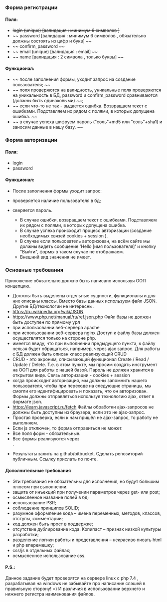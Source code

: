 
### Форма регистрации
#### Поля:
  * ~~login (unique)    [валидация : минимум 6 символов ]~~
  * ~~ password          [валидация : минимум 6 символов , обязательно должны состоять из цифр и букв] ~~
  * ~~ confirm_password ~~
  * ~~ email (unique)    [валидация : email] ~~
  * ~~ name              [валидация : 2 символа , только буквы] ~~
#### Функционал:
  * ~~ после заполнения формы, уходит запрос на создание пользователя; ~~
  * ~~ поля проверяются на валидность, уникальные поля проверяются на уникальность в БД, password и confirm_password сравниваются (должны быть одинаковыми) ~~;
  * ~~ если что-то не так - выдается ошибка. Возвращаем текст с ошибками. Подставляем их рядом с полями, в которых допущена ошибка. ~~
  * ~~ в случае успеха шифруем пароль ("соль"+md5 или "соль"+sha1) и заносим данные в нашу базу. ~~

### Форма авторизации
#### Поля:
  * login
  * password
#### Функционал:
* После заполнения формы уходит запрос:
* проверяется наличие пользователя в бд;
* сверяется пароль.

  * В случае ошибки, возвращаем текст с ошибками. Подставляем их рядом с полями, в которых допущена ошибка.
  * В случае успеха происходит процесс авторизации (создание необходимых связей cookies + session ).
  * В случае если пользователь авторизован, на всём сайте мы должны видеть сообщение 'Hello [имя пользователя]' и кнопку "Выйти", формы в таком случае не отображаем.
  *  Внешний вид значения не имеет.

### Основные требования
Приложение обязательно должно быть написано используя ООП концепцию.
 * Должны быть выделены отдельные сущности, функционалы и для них описаны классы.
Вместо базы данных используем файл JSON. Другие БД/технологии не интересны.
* https://ru.wikipedia.org/wiki/JSON
* https://www.php.net/manual/ru/ref.json.php
 Файл базы не должен быть доступен по прямому урл
*  при использовании веб-сервера apache
*  при использовании веб-сервера nginx
Доступ к файлу базы должен осуществлятся только на стороне php.
* имеется ввиду, что при выполнении предыдущего пункта, к файлу нельзя будет обращаться, например, через ajax запрос.
Для работы с БД должен быть описан класс реализующий CRUD
* CRUD - это акроним, описывающий функционал Create / Read / Update / Delete. Т.е. в этом пункте, мы просим создать инструмент на ООП для работы с нашей базой.
Пароль не должен хранится в открытом виде.
Связь авторизации  - cookies + session
* когда происходит авторизация, мы должны запомнить нашего пользователя, чтобы при переходе на следующие страницы, мы смогли его идентифицировать и показать, что он авторизован.
Формы должны отправляться используя технологию ajax, ответ в формате json.
* https://learn.javascript.ru/fetch
 Файлы обработки ajax-запросов не должны быть доступны из браузера, если это не ajax-запрос.
 * Простая проверка, если к нам пришёл не ajax-запрос, то работу не выполняем.
 * Если js отключен, то форма отправиться не может.
 * Все поля форм - обязательные.
 * Все формы реализуются через <form>.
 * Результаты залить на github/bitbucket. Сделать репозиторий публичным. Ссылку прислать по почте.


#### Дополнительные требования
  * Эти требования не обязательны для исполнения, но будут большим плюсом при выполнении.
  * защита от инъекций при получении параметров через get- или post;
  * осмысленное название полей в бд;
  * использование PSR;
  * соблюдение принципов SOLID;
  * разумное оформление кода – имена переменных, методов, классов, отступы, комментарии;
  * код должен быть прост в поддержке;
  * отсутствие дублирование кода. Копипаст – признак низкой культуры разработки;
  * разделение логики работы и представления – некрасиво писать html и php вперемешку;
  * css/js в отдельных файлах;
  * осмысленное использование css.

#### P.S.:
Данное задание будет проверятся на сервере linux с php 7.4 , разрабатывая на windows не забывайте про написание слэшей в правильную сторону! =)
И различия в использовании верхнего и нижнего регистра наименования файлов.
